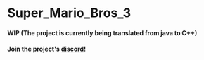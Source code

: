 # Super_Mario_Bros_3

#### WIP (The project is currently being translated from java to C++)

#### Join the project's [discord](https://discord.gg/G26wubP)!